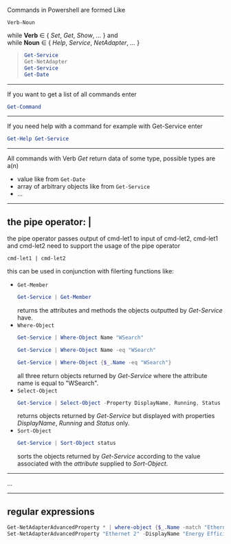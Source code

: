 Commands in Powershell are formed Like
```
Verb-Noun
```
while __Verb__ &isin; { _Set_, _Get_, _Show_, _..._ } and  
while __Noun__ &isin; { _Help_, _Service_, _NetAdapter_, _..._ }  
  
>```POWERSHELL
>Get-Service
>Get-NetAdapter
>Get-Service
>Get-Date
>```

---

If you want to get a list of all commands enter
```POWERSHELL
Get-Command
```

---

If you need help with a command for example with Get-Service enter
```POWERSHELL
Get-Help Get-Service
```

---

All commands with Verb _Get_ return data of some type, possible types are a(n)
+ value like from `Get-Date`
+ array of arbitrary objects like from `Get-Service`
+ ...

---


## the pipe operator: |
the pipe operator passes output of cmd-let1 to input of cmd-let2, cmd-let1 and cmd-let2 need to support the usage of the pipe operator
```
cmd-let1 | cmd-let2
```

this can be used in conjunction with filerting functions like:
+ `Get-Member`
	```powershell
	Get-Service | Get-Member
	```
	returns the attributes and methods the objects outputted by _Get-Service_ have.
+ `Where-Object`
	```POWERSHELL
	Get-Service | Where-Object Name "WSearch"
	```
	```POWERSHELL
	Get-Service | Where-Object Name -eq "WSearch"
	```
	```POWERSHELL
	Get-Service | Where-Object {$_.Name -eq "WSearch"}
	```
	all three return objects returned by _Get-Service_ where the attribute name is equal to "WSearch".
+ `Select-Object`
	```POWERSHELL
	Get-Service | Select-Object -Property DisplayName, Running, Status
	```
	returns objects returned by _Get-Service_ but displayed with properties _DisplayName_, _Running_ and _Status_ only.
+ `Sort-Object`
	```powershell
	Get-Service | Sort-Object status
	```
	sorts the objects returned by _Get-Service_ according to the value associated with the _attribute_ supplied to _Sort-Object_.


---

...

---
## regular expressions

```powershell
Get-NetAdapterAdvancedProperty * | where-object {$_.Name -match "Ethernet [0-9]" -and $_.DisplayName -match "Energy"}
Set-NetAdapterAdvancedProperty "Ethernet 2" -DisplayName "Energy Efficient Ethernet" -DisplayValue "off"
```